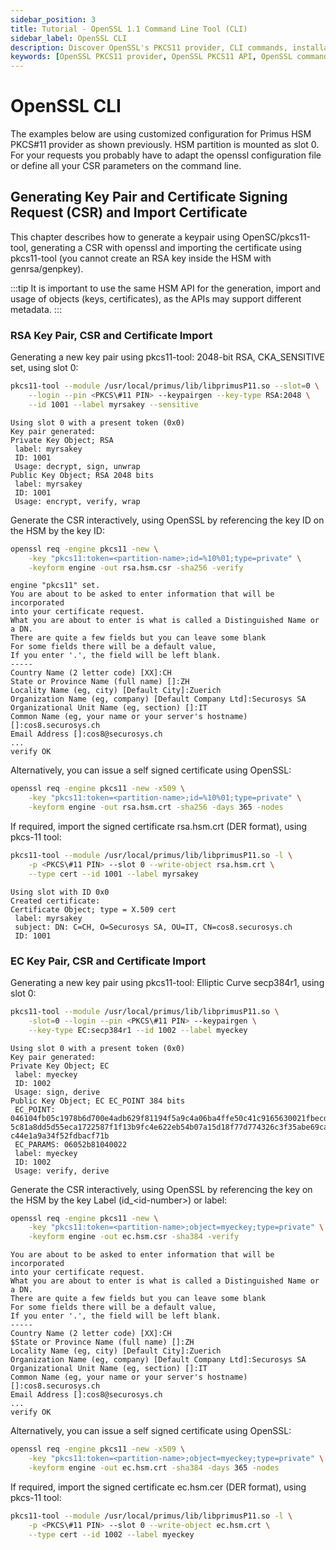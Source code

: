 ```yaml
---
sidebar_position: 3
title: Tutorial - OpenSSL 1.1 Command Line Tool (CLI)
sidebar_label: OpenSSL CLI
description: Discover OpenSSL's PKCS11 provider, CLI commands, installation tips, and troubleshooting. Integrate seamlessly with HSM for enhanced security.
keywords: [OpenSSL PKCS11 provider, OpenSSL PKCS11 API, OpenSSL command line utility (CLI), OpenSSL CLI commands, OpenSSL installation guide, OpenSSL installation troubleshooting, OpenSSL troubleshooting tips, OpenSSL certificate management, OpenSSL certificate creation, OpenSSL certificate renewal, OpenSSL configuration file, OpenSSL configuration options, OpenSSL configuration guide, OpenSSL encryption algorithms, OpenSSL decryption methods, OpenSSL digital signatures, OpenSSL SSL/TLS protocols, OpenSSL SSL/TLS configuration, OpenSSL heartbleed vulnerability, OpenSSL security updates, OpenSC, pkcs11-tool, CSR, key generation, certificate import]
---
```


# OpenSSL CLI

The examples below are using customized configuration for Primus HSM PKCS#11 provider as shown previously. HSM partition is mounted as slot 0. For your requests you probably have to
adapt the openssl configuration file or define all your CSR parameters
on the command line.

## Generating Key Pair and Certificate Signing Request (CSR) and Import Certificate

This chapter describes how to generate a keypair using OpenSC/pkcs11-tool,
generating a CSR with openssl and importing the certificate using
pkcs11-tool (you cannot create an RSA key inside the HSM with
genrsa/genpkey).

:::tip
It is important to use the same HSM API for the generation, import and usage of objects (keys, certificates), as the APIs may support different metadata.
:::

### RSA Key Pair, CSR and Certificate Import

Generating a new key pair using pkcs11-tool: 2048-bit RSA,
CKA_SENSITIVE set, using slot 0:

```bash
pkcs11-tool --module /usr/local/primus/lib/libprimusP11.so --slot=0 \
	--login --pin <PKCS\#11 PIN> --keypairgen --key-type RSA:2048 \
	--id 1001 --label myrsakey --sensitive
```
```text
Using slot 0 with a present token (0x0)
Key pair generated:
Private Key Object; RSA 
 label: myrsakey
 ID: 1001
 Usage: decrypt, sign, unwrap
Public Key Object; RSA 2048 bits
 label: myrsakey
 ID: 1001
 Usage: encrypt, verify, wrap
```

Generate the CSR interactively, using OpenSSL by referencing the key
ID on the HSM by the key ID:

```bash
openssl req -engine pkcs11 -new \
	-key "pkcs11:token=<partition-name>;id=%10%01;type=private" \
	-keyform engine -out rsa.hsm.csr -sha256 -verify
```
```text
engine "pkcs11" set.
You are about to be asked to enter information that will be incorporated
into your certificate request.
What you are about to enter is what is called a Distinguished Name or a DN.
There are quite a few fields but you can leave some blank
For some fields there will be a default value,
If you enter '.', the field will be left blank.
-----
Country Name (2 letter code) [XX]:CH
State or Province Name (full name) []:ZH
Locality Name (eg, city) [Default City]:Zuerich
Organization Name (eg, company) [Default Company Ltd]:Securosys SA
Organizational Unit Name (eg, section) []:IT
Common Name (eg, your name or your server's hostname) []:cos8.securosys.ch
Email Address []:cos8@securosys.ch
...
verify OK
```

Alternatively, you can issue a self signed certificate using OpenSSL:

```bash
openssl req -engine pkcs11 -new -x509 \
	-key "pkcs11:token=<partition-name>;id=%10%01;type=private" \
	-keyform engine -out rsa.hsm.crt -sha256 -days 365 -nodes
```

If required, import the signed certificate rsa.hsm.crt (DER format),
using pkcs-11 tool:

```bash
pkcs11-tool --module /usr/local/primus/lib/libprimusP11.so -l \
	-p <PKCS\#11 PIN> --slot 0 --write-object rsa.hsm.crt \
	--type cert --id 1001 --label myrsakey
```
```text
Using slot with ID 0x0
Created certificate:
Certificate Object; type = X.509 cert
 label: myrsakey
 subject: DN: C=CH, O=Securosys SA, OU=IT, CN=cos8.securosys.ch
 ID: 1001
 ```

### EC Key Pair, CSR and Certificate Import

Generating a new key pair using pkcs11-tool: Elliptic Curve secp384r1,
using slot 0:

```bash
pkcs11-tool --module /usr/local/primus/lib/libprimusP11.so \
	-slot=0 --login --pin <PKCS\#11 PIN> --keypairgen \
	--key-type EC:secp384r1 --id 1002 --label myeckey
```
```text
Using slot 0 with a present token (0x0)
Key pair generated:
Private Key Object; EC
 label: myeckey
 ID: 1002
 Usage: sign, derive
Public Key Object; EC EC_POINT 384 bits
 EC_POINT: 
046104fb05c1978b6d700e4adb629f81194f5a9c4a06ba4ffe50c41c9165630021fbecd5e91a72db8e48f5d0
5c81a8dd5d55eca1722587f1f13b9fc4e622eb54b07a15d18f77d774326c3f35abe69ca3a7de53a8e92e2cf2
c44e1a9a34f52fdbacf71b
 EC_PARAMS: 06052b81040022
 label: myeckey
 ID: 1002
 Usage: verify, derive
```

Generate the CSR interactively, using OpenSSL by referencing the key
on the HSM by the key Label (id\_\<id-number\>) or label:

```bash
openssl req -engine pkcs11 -new \
	-key "pkcs11:token=<partition-name>;object=myeckey;type=private" \
	-keyform engine -out ec.hsm.csr -sha384 -verify
```
```text
You are about to be asked to enter information that will be incorporated
into your certificate request.
What you are about to enter is what is called a Distinguished Name or a DN.
There are quite a few fields but you can leave some blank
For some fields there will be a default value,
If you enter '.', the field will be left blank.
-----
Country Name (2 letter code) [XX]:CH
$State or Province Name (full name) []:ZH
Locality Name (eg, city) [Default City]:Zuerich
Organization Name (eg, company) [Default Company Ltd]:Securosys SA
Organizational Unit Name (eg, section) []:IT
Common Name (eg, your name or your server's hostname) []:cos8.securosys.ch
Email Address []:cos8@securosys.ch
...
verify OK
```

Alternatively, you can issue a self signed certificate using OpenSSL:
```bash
openssl req -engine pkcs11 -new -x509 \
	-key "pkcs11:token=<partition-name>;object=myeckey;type=private" \
	-keyform engine -out ec.hsm.crt -sha384 -days 365 -nodes
```

If required, import the signed certificate ec.hsm.cer (DER format), using pkcs-11 tool:
```bash
pkcs11-tool --module /usr/local/primus/lib/libprimusP11.so -l \
	-p <PKCS\#11 PIN> --slot 0 --write-object ec.hsm.crt \
	--type cert --id 1002 --label myeckey
```
